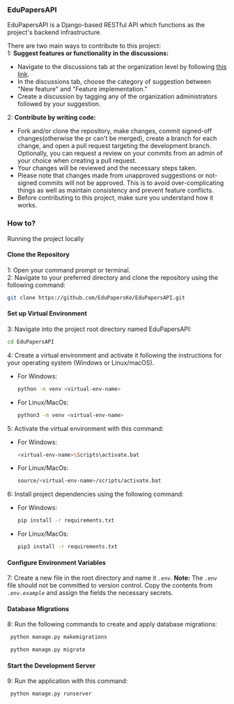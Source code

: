 ### EduPapersAPI
EduPapersAPI is a Django-based RESTful API which functions as the project's backend infrastructure.


There are two main ways to contribute to this project:<br>
1: **Suggest features or functionality in the discussions:**
 - Navigate to the discussions tab at the organization level by following [this link](https://github.com/orgs/EduPapersKe/discussions).
 - In the discussions tab, choose the category of suggestion between "New feature" and "Feature implementation."
 - Create a discussion by tagging any of the organization administrators followed by your suggestion.

2: **Contribute by writing code:**
 - Fork and/or clone the repository, make changes, commit signed-off changes(otherwise the pr can't be merged), create a branch for each change, and open a pull request targeting the development branch. Optionally, you can request a review on your commits from an admin of your choice when creating a pull request.
 - Your changes will be reviewed and the necessary steps taken.
 - Please note that changes made from unapproved suggestions or not-signed commits will not be approved. This is to avoid over-complicating things as well as maintain consistency and prevent feature conflicts.
 - Before contributing to this project, make sure you understand how it works.
  

### How to?
Running the project locally

#### Clone the Repository
1: Open your command prompt or terminal.<br>
2: Navigate to your preferred directory and clone the repository using the following command:
  ```Bash
  git clone https://github.com/EduPapersKe/EduPapersAPI.git
  ```
#### Set up Virtual Environment
3: Navigate into the project root directory named EduPapersAPI:
   ```Bash
   cd EduPapersAPI
   ```
4: Create a virtual environment and activate it following the instructions for your operating system (Windows or Linux/macOS).
 - For Windows:
   ```Bash
   python -m venv <virtual-env-name>
   ```
 - For Linux/MacOs:
   ```Bash
   python3 -m venv <virtual-env-name>
   ```
5: Activate the virtual environment with this command:
 - For Windows:
   ```Bash
   <virtual-env-name>\Scripts\activate.bat
   ```
 - For Linux/MacOs:
   ```Bash
   source/<virtual-env-name>/scripts/activate.bat
   ```
6: Install project dependencies using the following command:
 - For Windows:
   ```Bash
   pip install -r requirements.txt
   ```
 - For Linux/MacOs:
   ```Bash
   pip3 install -r requirements.txt
   ```
#### Configure Environment Variables
7: Create a new file in the root directory and name it *```.env```*. **Note:** The ```.env``` file should not be committed to version control. Copy the contents from *```.env.example```* and assign the fields the necessary secrets.
#### Database Migrations
8: Run the following commands to create and apply database migrations:
  ```Bash
   python manage.py makemigrations
  ```
  ```Bash
   python manage.py migrate
  ```
#### Start the Development Server
9: Run the application with this command:
  ```Bash
   python manage.py runserver
  ```